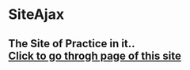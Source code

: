 # SiteAjax
<h2> The Site of Practice in it..<br>
<a href="https://mohamedabulnasr.github.io/SiteAjax/"> Click to go throgh page of this site </a>
</h2>
